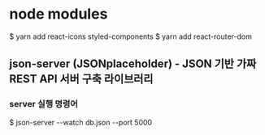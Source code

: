 # node modules

$ yarn add react-icons styled-components
$ yarn add react-router-dom

## json-server (JSONplaceholder) - JSON 기반 가짜 REST API 서버 구축 라이브러리

### server 실행 명령어

$ json-server --watch db.json --port 5000
